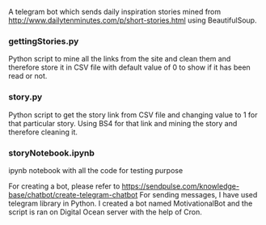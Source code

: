 A telegram bot which sends daily inspiration stories mined from http://www.dailytenminutes.com/p/short-stories.html using BeautifulSoup.

### gettingStories.py
Python script to mine all the links from the site and clean them and therefore store it in CSV file with default value of 0 to show if it has been read or not.

### story.py
Python script to get the story link from CSV file and changing value to 1 for that particular story. 
Using BS4 for that link and mining the story and therefore cleaning it.

### storyNotebook.ipynb
ipynb notebook with all the code for testing purpose

For creating a bot, please refer to https://sendpulse.com/knowledge-base/chatbot/create-telegram-chatbot
For sending messages, I have used telegram library in Python.
I created a bot named MotivationalBot and the script is ran on Digital Ocean server with the help of Cron.
